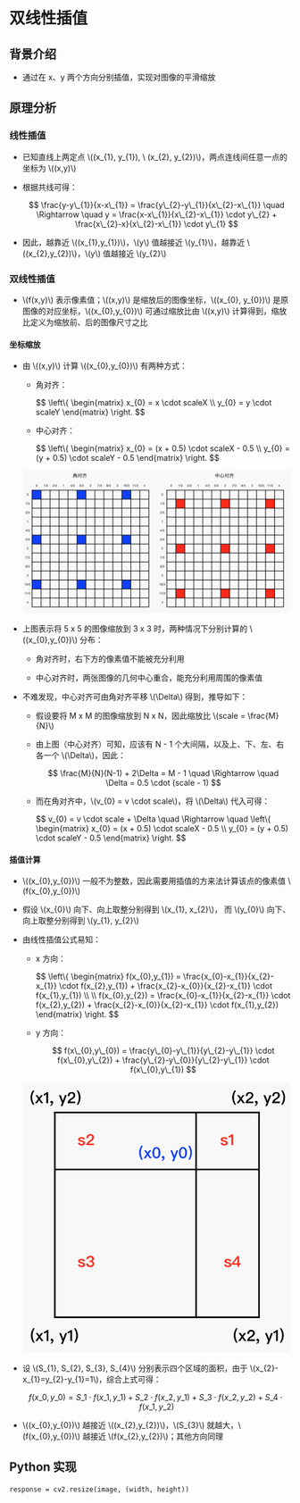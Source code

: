 <script type="text/javascript" src="http://cdn.mathjax.org/mathjax/latest/MathJax.js?config=default"></script>

# 双线性插值

## 背景介绍

- 通过在 x、y 两个方向分别插值，实现对图像的平滑缩放

## 原理分析

### 线性插值

- 已知直线上两定点 \\((x\_{1}, y\_{1}), \ (x\_{2}, y\_{2})\\)，两点连线间任意一点的坐标为 \\((x,y)\\)

- 根据共线可得：

	$$ \frac{y-y\_{1}}{x-x\_{1}} = \frac{y\_{2}-y\_{1}}{x\_{2}-x\_{1}} \quad \Rightarrow \quad y = \frac{x-x\_{1}}{x\_{2}-x\_{1}} \cdot y\_{2} + \frac{x\_{2}-x}{x\_{2}-x\_{1}} \cdot y\_{1} $$

- 因此，越靠近 \\((x\_{1},y\_{1})\\)，\\(y\\) 值越接近 \\(y\_{1}\\)，越靠近 \\((x\_{2},y\_{2})\\)，\\(y\\) 值越接近 \\(y\_{2}\\)

### 双线性插值

- \\(f(x,y)\\) 表示像素值；\\((x,y)\\) 是缩放后的图像坐标，\\((x\_{0}, y\_{0})\\) 是原图像的对应坐标，\\((x\_{0},y\_{0})\\) 可通过缩放比由 \\((x,y)\\) 计算得到，缩放比定义为缩放前、后的图像尺寸之比

#### 坐标缩放

- 由 \\((x,y)\\) 计算 \\((x\_{0},y\_{0})\\) 有两种方式：

	- 角对齐：

		$$ \\left\\{ \begin{matrix} x\_{0} = x \cdot scaleX \\\\ y\_{0} = y \cdot scaleY \end{matrix} \\right\. $$

	- 中心对齐：

		$$ \\left\\{ \begin{matrix} x\_{0} = (x + 0.5) \cdot scaleX - 0.5 \\\\ y\_{0} = (y + 0.5) \cdot scaleY - 0.5 \end{matrix} \\right\. $$

	![img](images/bilinear_interpolation_scale.png)

- 上图表示将 5 x 5 的图像缩放到 3 x 3 时，两种情况下分别计算的 \\((x\_{0},y\_{0})\\) 分布：

	- 角对齐时，右下方的像素值不能被充分利用

	- 中心对齐时，两张图像的几何中心重合，能充分利用周围的像素值

- 不难发现，中心对齐可由角对齐平移 \\(\Delta\\) 得到，推导如下：

	- 假设要将 M x M 的图像缩放到 N x N，因此缩放比 \\(scale = \frac{M}{N}\\)

	- 由上图（中心对齐）可知，应该有 N - 1 个大间隔，以及上、下、左、右各一个 \\(\Delta\\)，因此：

		$$ \frac{M}{N}(N-1) + 2\Delta = M - 1 \quad \Rightarrow \quad \Delta = 0.5 \cdot (scale - 1) $$

	- 而在角对齐中，\\(v\_{0} = v \cdot scale\\)，将 \\(\Delta\\) 代入可得：

		$$ v\_{0} = v \cdot scale + \Delta \quad \Rightarrow \quad \\left\\{ \begin{matrix} x\_{0} = (x + 0.5) \cdot scaleX - 0.5 \\\\ y\_{0} = (y + 0.5) \cdot scaleY - 0.5 \end{matrix} \\right\. $$
		
#### 插值计算

- \\((x\_{0},y\_{0})\\) 一般不为整数，因此需要用插值的方来法计算该点的像素值 \\(f(x\_{0},y\_{0})\\)

- 假设 \\(x\_{0}\\) 向下、向上取整分别得到 \\(x\_{1}, x\_{2}\\)， 而 \\(y\_{0}\\) 向下、向上取整分别得到 \\(y\_{1}, y\_{2}\\)

- 由线性插值公式易知：

	- x 方向：

		$$ \\left\\{ \begin{matrix} f(x\_{0},y\_{1}) = \frac{x\_{0}-x\_{1}}{x\_{2}-x\_{1}} \cdot f(x\_{2},y\_{1}) + \frac{x\_{2}-x\_{0}}{x\_{2}-x\_{1}} \cdot f(x\_{1},y\_{1}) \\\\ \\\\ f(x\_{0},y\_{2}) = \frac{x\_{0}-x\_{1}}{x\_{2}-x\_{1}} \cdot f(x\_{2},y\_{2}) + \frac{x\_{2}-x\_{0}}{x\_{2}-x\_{1}} \cdot f(x\_{1},y\_{2}) \end{matrix} \\right\. $$

	- y 方向：

		$$ f(x\_{0},y\_{0}) = \frac{y\_{0}-y\_{1}}{y\_{2}-y\_{1}} \cdot f(x\_{0},y\_{2}) + \frac{y\_{2}-y\_{0}}{y\_{2}-y\_{1}} \cdot f(x\_{0},y\_{1}) $$

	![img](images/bilinear_interpolation.png)

- 设 \\(S\_{1}, S\_{2}, S\_{3}, S\_{4}\\) 分别表示四个区域的面积，由于 \\(x\_{2}-x\_{1}=y\_{2}-y\_{1}=1\\)，综合上式可得：

	$$ f(x\_{0},y\_{0}) = S\_{1} \cdot f(x\_{1},y\_{1}) + S\_{2} \cdot f(x\_{2},y\_{1}) + S\_{3} \cdot f(x\_{2}, y\_{2}) + S\_{4} \cdot f(x\_{1},y\_{2}) $$

- \\((x\_{0},y\_{0})\\) 越接近 \\((x\_{2},y\_{2})\\)，\\(S\_{3}\\) 就越大，\\(f(x\_{0},y\_{0})\\) 越接近 \\(f(x\_{2},y\_{2})\\)；其他方向同理

## Python 实现

```
response = cv2.resize(image, (width, height))
```